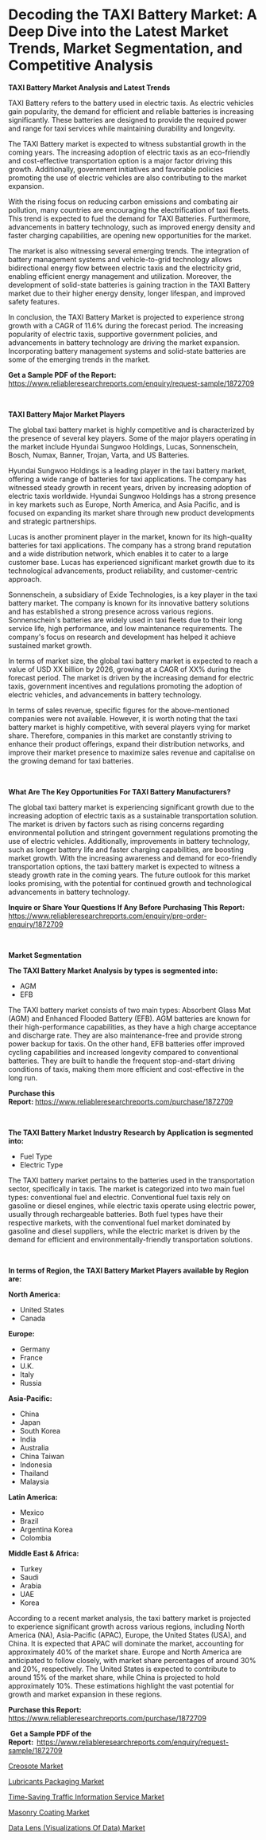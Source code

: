 <p><h1>Decoding the TAXI Battery Market: A Deep Dive into the Latest Market Trends, Market Segmentation, and Competitive Analysis</h1></p><p><strong>TAXI Battery Market Analysis and Latest Trends</strong></p>
<p><p>TAXI Battery refers to the battery used in electric taxis. As electric vehicles gain popularity, the demand for efficient and reliable batteries is increasing significantly. These batteries are designed to provide the required power and range for taxi services while maintaining durability and longevity.</p><p>The TAXI Battery market is expected to witness substantial growth in the coming years. The increasing adoption of electric taxis as an eco-friendly and cost-effective transportation option is a major factor driving this growth. Additionally, government initiatives and favorable policies promoting the use of electric vehicles are also contributing to the market expansion.</p><p>With the rising focus on reducing carbon emissions and combating air pollution, many countries are encouraging the electrification of taxi fleets. This trend is expected to fuel the demand for TAXI Batteries. Furthermore, advancements in battery technology, such as improved energy density and faster charging capabilities, are opening new opportunities for the market.</p><p>The market is also witnessing several emerging trends. The integration of battery management systems and vehicle-to-grid technology allows bidirectional energy flow between electric taxis and the electricity grid, enabling efficient energy management and utilization. Moreover, the development of solid-state batteries is gaining traction in the TAXI Battery market due to their higher energy density, longer lifespan, and improved safety features.</p><p>In conclusion, the TAXI Battery Market is projected to experience strong growth with a CAGR of 11.6% during the forecast period. The increasing popularity of electric taxis, supportive government policies, and advancements in battery technology are driving the market expansion. Incorporating battery management systems and solid-state batteries are some of the emerging trends in the market.</p></p>
<p><strong>Get a Sample PDF of the Report:&nbsp;</strong> <a href="https://www.reliableresearchreports.com/enquiry/request-sample/1872709">https://www.reliableresearchreports.com/enquiry/request-sample/1872709</a></p>
<p>&nbsp;</p>
<p><strong>TAXI Battery Major Market Players</strong></p>
<p><p>The global taxi battery market is highly competitive and is characterized by the presence of several key players. Some of the major players operating in the market include Hyundai Sungwoo Holdings, Lucas, Sonnenschein, Bosch, Numax, Banner, Trojan, Varta, and US Batteries.</p><p>Hyundai Sungwoo Holdings is a leading player in the taxi battery market, offering a wide range of batteries for taxi applications. The company has witnessed steady growth in recent years, driven by increasing adoption of electric taxis worldwide. Hyundai Sungwoo Holdings has a strong presence in key markets such as Europe, North America, and Asia Pacific, and is focused on expanding its market share through new product developments and strategic partnerships.</p><p>Lucas is another prominent player in the market, known for its high-quality batteries for taxi applications. The company has a strong brand reputation and a wide distribution network, which enables it to cater to a large customer base. Lucas has experienced significant market growth due to its technological advancements, product reliability, and customer-centric approach.</p><p>Sonnenschein, a subsidiary of Exide Technologies, is a key player in the taxi battery market. The company is known for its innovative battery solutions and has established a strong presence across various regions. Sonnenschein's batteries are widely used in taxi fleets due to their long service life, high performance, and low maintenance requirements. The company's focus on research and development has helped it achieve sustained market growth.</p><p>In terms of market size, the global taxi battery market is expected to reach a value of USD XX billion by 2026, growing at a CAGR of XX% during the forecast period. The market is driven by the increasing demand for electric taxis, government incentives and regulations promoting the adoption of electric vehicles, and advancements in battery technology.</p><p>In terms of sales revenue, specific figures for the above-mentioned companies were not available. However, it is worth noting that the taxi battery market is highly competitive, with several players vying for market share. Therefore, companies in this market are constantly striving to enhance their product offerings, expand their distribution networks, and improve their market presence to maximize sales revenue and capitalise on the growing demand for taxi batteries.</p></p>
<p>&nbsp;</p>
<p><strong>What Are The Key Opportunities For TAXI Battery Manufacturers?</strong></p>
<p><p>The global taxi battery market is experiencing significant growth due to the increasing adoption of electric taxis as a sustainable transportation solution. The market is driven by factors such as rising concerns regarding environmental pollution and stringent government regulations promoting the use of electric vehicles. Additionally, improvements in battery technology, such as longer battery life and faster charging capabilities, are boosting market growth. With the increasing awareness and demand for eco-friendly transportation options, the taxi battery market is expected to witness a steady growth rate in the coming years. The future outlook for this market looks promising, with the potential for continued growth and technological advancements in battery technology.</p></p>
<p><strong>Inquire or Share Your Questions If Any Before Purchasing This Report:</strong> <a href="https://www.reliableresearchreports.com/enquiry/pre-order-enquiry/1872709">https://www.reliableresearchreports.com/enquiry/pre-order-enquiry/1872709</a></p>
<p>&nbsp;</p>
<p><strong>Market Segmentation</strong></p>
<p><strong>The TAXI Battery Market Analysis by types is segmented into:</strong></p>
<p><ul><li>AGM</li><li>EFB</li></ul></p>
<p><p>The TAXI battery market consists of two main types: Absorbent Glass Mat (AGM) and Enhanced Flooded Battery (EFB). AGM batteries are known for their high-performance capabilities, as they have a high charge acceptance and discharge rate. They are also maintenance-free and provide strong power backup for taxis. On the other hand, EFB batteries offer improved cycling capabilities and increased longevity compared to conventional batteries. They are built to handle the frequent stop-and-start driving conditions of taxis, making them more efficient and cost-effective in the long run.</p></p>
<p><strong>Purchase this Report:&nbsp;</strong><a href="https://www.reliableresearchreports.com/purchase/1872709">https://www.reliableresearchreports.com/purchase/1872709</a></p>
<p>&nbsp;</p>
<p><strong>The TAXI Battery Market Industry Research by Application is segmented into:</strong></p>
<p><ul><li>Fuel Type</li><li>Electric Type</li></ul></p>
<p><p>The TAXI battery market pertains to the batteries used in the transportation sector, specifically in taxis. The market is categorized into two main fuel types: conventional fuel and electric. Conventional fuel taxis rely on gasoline or diesel engines, while electric taxis operate using electric power, usually through rechargeable batteries. Both fuel types have their respective markets, with the conventional fuel market dominated by gasoline and diesel suppliers, while the electric market is driven by the demand for efficient and environmentally-friendly transportation solutions.</p></p>
<p>&nbsp;</p>
<p><strong>In terms of Region, the TAXI Battery Market Players available by Region are:</strong></p>
<p>
    <p> <strong> North America: </strong>
        <ul>
            <li>United States</li>
            <li>Canada</li>
        </ul>
        </p> 
    <p> <strong> Europe: </strong>
        <ul>
            <li>Germany</li>
            <li>France</li>
            <li>U.K.</li>
            <li>Italy</li>
            <li>Russia</li>
        </ul>
        </p> 
    <p> <strong> Asia-Pacific: </strong>
        <ul>
            <li>China</li>
            <li>Japan</li>
            <li>South Korea</li>
            <li>India</li>
            <li>Australia</li>
            <li>China Taiwan</li>
            <li>Indonesia</li>
            <li>Thailand</li>
            <li>Malaysia</li>
        </ul>
        </p> 
    <p> <strong> Latin America: </strong>
        <ul>
            <li>Mexico</li>
            <li>Brazil</li>
            <li>Argentina Korea</li>
            <li>Colombia</li>
        </ul>
        </p> 
    <p> <strong> Middle East & Africa: </strong>
        <ul>
            <li>Turkey</li>
            <li>Saudi</li>
            <li>Arabia</li>
            <li>UAE</li>
            <li>Korea</li>
        </ul>
    </p>
    </p>
<p><p>According to a recent market analysis, the taxi battery market is projected to experience significant growth across various regions, including North America (NA), Asia-Pacific (APAC), Europe, the United States (USA), and China. It is expected that APAC will dominate the market, accounting for approximately 40% of the market share. Europe and North America are anticipated to follow closely, with market share percentages of around 30% and 20%, respectively. The United States is expected to contribute to around 15% of the market share, while China is projected to hold approximately 10%. These estimations highlight the vast potential for growth and market expansion in these regions.</p></p>
<p><strong>Purchase this Report: </strong><a href="https://www.reliableresearchreports.com/purchase/1872709">https://www.reliableresearchreports.com/purchase/1872709</a></p>
<p>&nbsp;<strong>Get a Sample PDF of the Report:&nbsp;&nbsp;</strong><a href="https://www.reliableresearchreports.com/enquiry/request-sample/1872709">https://www.reliableresearchreports.com/enquiry/request-sample/1872709</a></p>
<p><strong></strong></p>
<p><p><a href="https://medium.com/@othamcclure/creosote-market-size-market-outlook-and-market-forecast-2024-to-2031-b271b27620a9">Creosote Market</a></p><p><a href="https://medium.com/@othamcclure/lubricants-packaging-market-exploring-market-share-market-trends-and-future-growth-23a2b980e661">Lubricants Packaging Market</a></p><p><a href="https://github.com/PeterParrish5/Market-Research-Report-List-3/blob/main/time-saving-traffic-information-service-market.md">Time-Saving Traffic Information Service Market</a></p><p><a href="https://medium.com/@othamcclure/masonry-coating-market-outlook-industry-overview-and-forecast-2024-to-2031-ce7accc19ca7">Masonry Coating Market</a></p><p><a href="https://github.com/WillieWoodard/Market-Research-Report-List-3/blob/main/data-lens-visualizations-of-data-market.md">Data Lens (Visualizations Of Data) Market</a></p></p>